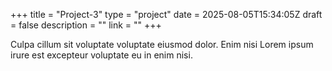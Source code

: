 +++
title = "Project-3"
type = "project"
date = 2025-08-05T15:34:05Z
draft = false
description = ""
link = ""
+++

Culpa cillum sit voluptate voluptate eiusmod dolor. Enim nisi Lorem ipsum irure est excepteur voluptate eu in enim nisi. 
